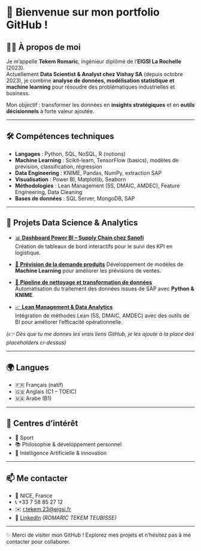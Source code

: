 # 👋 Bienvenue sur mon portfolio GitHub !

## 🙋‍♂️ À propos de moi
Je m’appelle **Tekem Romaric**, ingénieur diplômé de l’**EIGSI La Rochelle** (2023).  
Actuellement **Data Scientist & Analyst chez Vishay SA** (depuis octobre 2023), je combine **analyse de données, modélisation statistique et machine learning** pour résoudre des problématiques industrielles et business.  

Mon objectif : transformer les données en **insights stratégiques** et en **outils décisionnels** à forte valeur ajoutée.  

---

## 🛠️ Compétences techniques
- **Langages** : Python, SQL, NoSQL, R (notions)  
- **Machine Learning** : Scikit-learn, TensorFlow (basics), modèles de prévision, classification, régression  
- **Data Engineering** : KNIME, Pandas, NumPy, extraction SAP  
- **Visualisation** : Power BI, Matplotlib, Seaborn  
- **Méthodologies** : Lean Management (5S, DMAIC, AMDEC), Feature Engineering, Data Cleaning  
- **Bases de données** : SQL Server, MongoDB, SAP  

---

## 📂 Projets Data Science & Analytics

- [📊 **Dashboard Power BI – Supply Chain chez Sanofi**](https://github.com/ton-profil/project-supplychain)  
  Création de tableaux de bord interactifs pour le suivi des KPI en logistique.  

- [🤖 **Prévision de la demande produits**]([https://github.com/ton-profil/project-forecast](https://github.com/jsdbvsdk/Romaric-Tekem/blob/main/Le_Prophet_test.ipynb))  
  Développement de modèles de **Machine Learning** pour améliorer les prévisions de ventes.  

- [🧹 **Pipeline de nettoyage et transformation de données**](https://github.com/ton-profil/project-datacleaning)  
  Automatisation du traitement des données issues de SAP avec **Python & KNIME**.  

- [📈 **Lean Management & Data Analytics**](https://github.com/ton-profil/project-lean)  
  Intégration de méthodes Lean (5S, DMAIC, AMDEC) avec des outils de BI pour améliorer l’efficacité opérationnelle.  

*(👉 Dès que tu me donnes les vrais liens GitHub, je les ajoute à la place des placeholders ci-dessus)*  

---

## 🌍 Langues
- 🇫🇷 Français (natif)  
- 🇬🇧 Anglais (C1 – TOEIC)  
- 🇲🇦 Arabe (B1)  

---

## 🎯 Centres d’intérêt
- 🏀 Sport  
- 📚 Philosophie & développement personnel  
- 🤖 Intelligence Artificielle & innovation  

---

## 📫 Me contacter
- 📍 NICE, France  
- 📞 +33 7 58 85 27 12  
- ✉️ [r.tekem.23@eigsi.fr](mailto:r.tekem.23@eigsi.fr)  
- 💼 [LinkedIn](https://www.linkedin.com/) *(ROMARIC TEKEM TEUBISSE)*  

---
✨ Merci de visiter mon GitHub ! Explorez mes projets et n’hésitez pas à me contacter pour collaborer.
